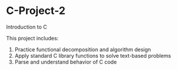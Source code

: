 # C-Project-2
Introduction to C

This project includes:
1. Practice functional decomposition and algorithm design
2. Apply standard C library functions to solve text-based problems
3. Parse and understand behavior of C code
